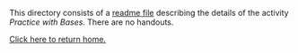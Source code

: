 This directory consists of a [readme file](https://github.com/sfushidahardy/SSEA-Linear-Algebra-Activities/blob/main/SubspaceDimensionSpan/PracticeWithBases/practice-with-bases-readme.pdf) describing the details of the activity _Practice with Bases_. There are no handouts.

[Click here to return home.](https://github.com/sfushidahardy/SSEA-Linear-Algebra-Activities/blob/main/README.md#SubspaceDimensionSpan)
